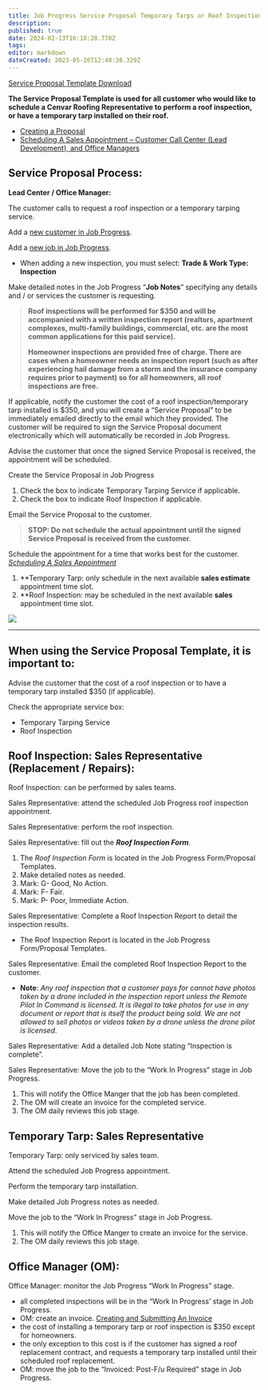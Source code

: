 ```yaml
---
title: Job Progress Service Proposal Temporary Tarps or Roof Inspections
description: 
published: true
date: 2024-02-13T16:18:28.770Z
tags: 
editor: markdown
dateCreated: 2023-05-26T12:40:38.329Z
---
```


[Service Proposal Template Download](/procedures-job-progress/service-proposal-temporary-tarps-or-roof-inspection/service-proposal-template.pdf)

**The Service Proposal Template is used for all customer who would like to schedule a Cenvar Roofing Representative to perform a roof inspection, or have a temporary tarp installed on their roof.**

-   [Creating a Proposal](https://wiki2.cenvarroofing.com/i/95)
-   [Scheduling A Sales Appointment – Customer Call Center (Lead Development), and Office Managers](https://wiki2.cenvarroofing.com/i/57)

## **Service Proposal Process:**

**Lead Center / Office Manager:**

The customer calls to request a roof inspection or a temporary tarping service.

Add a [new customer in Job Progress](/i/90). 

Add a [new job in Job Progress](/i/90). 

-   When adding a new inspection, you must select: **Trade & Work Type: Inspection**

Make detailed notes in the Job Progress “**Job Notes**” specifying any details and / or services the customer is requesting.

> **Roof inspections will be performed for $350 and will be accompanied with a written inspection report (realtors, apartment complexes, multi-family buildings, commercial, etc. are the most common applications for this paid service).** 
> 
> **Homeowner inspections are provided free of charge. There are cases when a homeowner needs an inspection report (such as after experiencing hail damage from a storm and the insurance company requires prior to payment) so for all homeowners, all roof inspections are free.**

If applicable, notify the customer the cost of a roof inspection/temporary tarp installed is $350, and you will create a “Service Proposal” to be immediately emailed directly to the email which they provided. The customer will be required to sign the Service Proposal document electronically which will automatically be recorded in Job Progress.

Advise the customer that once the signed Service Proposal is received, the appointment will be scheduled.

Create the Service Proposal in Job Progress

1.  Check the box to indicate Temporary Tarping Service if applicable.
2.  Check the box to indicate Roof Inspection if applicable.

Email the Service Proposal to the customer.

> **STOP: Do not schedule the actual appointment until the signed Service Proposal is received from the customer.**

Schedule the appointment for a time that works best for the customer. [*Scheduling A Sales Appointment*](https://wiki2.cenvarroofing.com/i/57)

1.  \*\*Temporary Tarp: only schedule in the next available **sales estimate** appointment time slot.
2.  \*\*Roof Inspection: may be scheduled in the next available **sales** appointment time slot.

![](https://wiki.cenvarroofing.com/wp-content/uploads/2021/08/image-2-1024x856.png)

---

## **When using the Service Proposal Template, it is important to:**

Advise the customer that the cost of a roof inspection or to have a temporary tarp installed $350 (if applicable).

Check the appropriate service box:

-   Temporary Tarping Service
-   Roof Inspection

## **Roof Inspection: Sales Representative (Replacement / Repairs):**

Roof Inspection: can be performed by sales teams.

Sales Representative: attend the scheduled Job Progress roof inspection appointment.

Sales Representative: perform the roof inspection.

Sales Representative: fill out the ***Roof Inspection Form***.

1.  The *Roof Inspection Form* is located in the Job Progress Form/Proposal Templates.
2.  Make detailed notes as needed.
3.  Mark: G- Good, No Action.
4.  Mark: F- Fair.
5.  Mark: P- Poor, Immediate Action.

Sales Representative: Complete a Roof Inspection Report to detail the inspection results.

-   The Roof Inspection Report is located in the Job Progress Form/Proposal Templates.

Sales Representative: Email the completed Roof Inspection Report to the customer.

-   **Note**: *Any roof inspection that a customer pays for cannot have photos taken by a drone included in the inspection report unless the Remote Pilot In Command is licensed. It is illegal to take photos for use in any document or report that is itself the product being sold. We are not allowed to sell photos or videos taken by a drone unless the drone pilot is licensed.*

Sales Representative: Add a detailed Job Note stating “Inspection is complete”.

Sales Representative: Move the job to the “Work In Progress” stage in Job Progress.

1.  This will notify the Office Manger that the job has been completed.
2.  The OM will create an invoice for the completed service.
3.  The OM daily reviews this job stage.

## **Temporary Tarp: Sales Representative**

Temporary Tarp: only serviced by sales team.

Attend the scheduled Job Progress appointment.

Perform the temporary tarp installation.

Make detailed Job Progress notes as needed.

Move the job to the “Work In Progress” stage in Job Progress.

1.  This will notify the Office Manger to create an invoice for the service.
2.  The OM daily reviews this job stage.

## **Office Manager (OM):**

Office Manager: monitor the Job Progress “Work In Progress” stage.

-   all completed inspections will be in the “Work In Progress’ stage in Job Progress.
-   OM: create an invoice. [Creating and Submitting An Invoice](https://wiki2.cenvarroofing.com/i/88)
-   the cost of installing a temporary tarp or roof inspection is $350 except for homeowners.
-   the only exception to this cost is if the customer has signed a roof replacement contract, and requests a temporary tarp installed until their scheduled roof replacement.
-   OM: move the job to the “Invoiced: Post-F/u Required” stage in Job Progress.